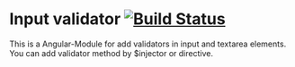 # Input validator [![Build Status](https://travis-ci.org/acido69/input-validator.png)](https://travis-ci.org/acido69/input-validator)

This is a Angular-Module for add validators in input and textarea elements.
You can add validator method by $injector or directive.
